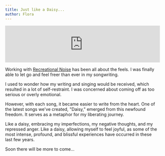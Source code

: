 ```yaml
---
title: Just like a Daisy...
author: Flora
---
```


<iframe style="border: 0; width: 100%; height: 120px;" src="https://bandcamp.com/EmbeddedPlayer/album=1594884121/size=large/bgcol=ffffff/linkcol=0687f5/tracklist=false/artwork=small/transparent=true/" seamless><a href="https://floralin.bandcamp.com/album/daisy-with-recreational-noise">Daisy (with Recreational Noise) by Flora Lin</a></iframe>

Working with [Recreational Noise](https://recreationalnoise.bandcamp.com) has been all about the feels. I was finally able to let go and feel freer than ever in my songwriting.

I used to wonder how my writing and singing would be received, which resulted in a lot of self-restraint. I was concerned about coming off as too serious or overly emotional.

However, with each song, it became easier to write from the heart. One of the latest songs we've created, "Daisy," emerged from this newfound freedom. It serves as a metaphor for my liberating journey.

Like a daisy, embracing my imperfections, my negative thoughts, and my repressed anger. Like a daisy, allowing myself to feel joyful, as some of the most intense, profound, and blissful experiences have occurred in these last few years.

Soon there will be more to come...

